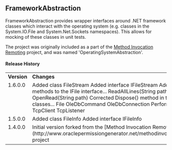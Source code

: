 FrameworkAbstraction
--------------------

FrameworkAbstraction provides wrapper interfaces around .NET framework classes which interact with the operating system (e.g. classes in the System.IO.File and System.Net.Sockets namespaces).  This allows for mocking of these classes in unit tests.

The project was originally included as a part of the [Method Invocation Remoting](http://www.oraclepermissiongenerator.net/methodinvocationremoting/) project, and was named 'OperatingSystemAbstraction'.

#### Release History

<table>
  <tr>
    <td><b>Version</b></td>
    <td><b>Changes</b></td>
  </tr>
  <tr>
    <td valign="top">1.6.0.0</td>
    <td>
      Added class FileStream
      Added interface IFileStream
      Added the following methods to the IFile interface...
        ReadAllLines(String path)
        OpenRead(String path)
      Corrected Dispose() method in the following classes...
        File
        OleDbCommand
        OleDbConnection
        PerformanceCounter
        TcpClient
        TcpListener
    </td>
  </tr>
  <tr>
    <td valign="top">1.5.0.0</td>
    <td>
      Added class FileInfo
      Added interface IFileInfo
    </td>
  </tr>
  <tr>
    <td valign="top">1.4.0.0</td>
    <td>
      Initial version forked from the [Method Invocation Remoting](http://www.oraclepermissiongenerator.net/methodinvocationremoting/) project
    </td>
  </tr>
</table>